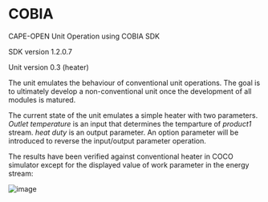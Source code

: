 # COBIA
CAPE-OPEN Unit Operation using COBIA SDK

SDK version 1.2.0.7

Unit version 0.3 (heater)

The unit emulates the behaviour of conventional unit operations. The goal is to ultimately develop a non-conventional unit once the development of all modules is matured.

The current state of the unit emulates a simple heater with two parameters. _Outlet temperature_ is an input that determines the temparture of _product1_ stream. _heat duty_ is an output parameter. An option parameter will be introduced to reverse the input/output parameter operation.

The results have been verified against conventional heater in COCO simulator except for the displayed value of work parameter in the energy stream:


![image](https://user-images.githubusercontent.com/80135041/128593085-d6ef0955-ed46-4e48-bdca-fcd58086c794.png)

